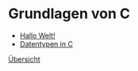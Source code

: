 
# Grundlagen von C

- [Hallo Welt!](HalloWelt/)
- [Datentypen in C](Datentypen/)

[Übersicht](../)

